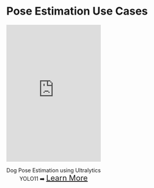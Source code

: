 # Pose Estimation Use Cases

<div style="display: flex; justify-content: space-between; gap: 10px; margin-bottom: 20px;">
  <div style="text-align: center; width: 49%;">
    <iframe width="100%" height="360" src="https://www.youtube.com/embed/PmiWQgdTAuA" title="YouTube video player" frameborder="0" allow="accelerometer; autoplay; 
      clipboard-write; encrypted-media; gyroscope; picture-in-picture" allowfullscreen></iframe>
    <div style="margin-top: 10px;">
      <p>Dog Pose Estimation using Ultralytics YOLO11 ➡️ <a href="https://www.youtube.com/embed/PmiWQgdTAuA" target="_blank" style="font-size: 20px;">Learn More</a></p>
    </div>
  </div>
</div>
